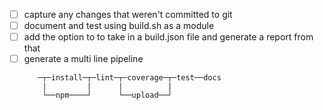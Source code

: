- [ ] capture any changes that weren't committed to git
- [ ] document and test using build.sh as a module
- [ ] add the option to to take in a build.json file and generate a report from that
- [ ] generate a multi line pipeline
  ```
     ─┬─install─┬─lint─┬─coverage─┬─test──docs
      |         |      |          |
      └──npm────┘      └──upload──┘
  ```
